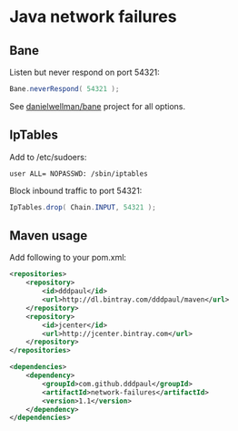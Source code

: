 # Java network failures

## Bane

Listen but never respond on port 54321:

```java
Bane.neverRespond( 54321 );
```

See [danielwellman/bane](https://github.com/danielwellman/bane/) project for all options.

## IpTables

Add to /etc/sudoers:

```
user ALL= NOPASSWD: /sbin/iptables
```

Block inbound traffic to port 54321:

```java
IpTables.drop( Chain.INPUT, 54321 );
```

## Maven usage

Add following to your pom.xml:
```xml
<repositories>
    <repository>
        <id>dddpaul</id>
        <url>http://dl.bintray.com/dddpaul/maven</url>
    </repository>
    <repository>
        <id>jcenter</id>
        <url>http://jcenter.bintray.com</url>
    </repository>
</repositories>

<dependencies>
    <dependency>
        <groupId>com.github.dddpaul</groupId>
        <artifactId>network-failures</artifactId>
        <version>1.1</version>
    </dependency>
</dependencies>
```
